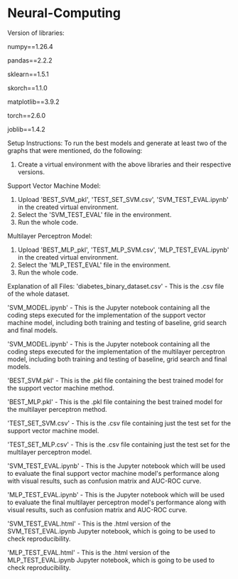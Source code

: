 # Neural-Computing
Version of libraries:

numpy==1.26.4

pandas==2.2.2

sklearn==1.5.1

skorch==1.1.0

matplotlib==3.9.2

torch==2.6.0

joblib==1.4.2

Setup Instructions:
To run the best models and generate at least two of the graphs that were mentioned, do the following:
1. Create a virtual environment with the above libraries and their respective versions.

Support Vector Machine Model:
1. Upload 'BEST_SVM_pkl', 'TEST_SET_SVM.csv', 'SVM_TEST_EVAL.ipynb' in the created virtual environment.
2. Select the 'SVM_TEST_EVAL' file in the environment.
3. Run the whole code.

Multilayer Perceptron Model:
1. Upload 'BEST_MLP_pkl', 'TEST_MLP_SVM.csv', 'MLP_TEST_EVAL.ipynb' in the created  virtual environment.
2. Select the 'MLP_TEST_EVAL' file in the environment.
3. Run the whole code.

Explanation of all Files:
'diabetes_binary_dataset.csv' - This is the .csv file of the whole dataset.

'SVM_MODEL.ipynb' - This is the Jupyter notebook containing all the coding steps executed for the implementation of the support vector machine model, including both training and testing of baseline, grid search and final models.

'SVM_MODEL.ipynb' - This is the Jupyter notebook containing all the coding steps executed for the implementation of the multilayer perceptron model, including both training and testing of baseline, grid search and final models.

'BEST_SVM.pkl' - This is the .pkl file containing the best trained model for the support vector machine method.

'BEST_MLP.pkl' - This is the .pkl file containing the best trained model for the multilayer perceptron method.

'TEST_SET_SVM.csv' - This is the .csv file containing just the test set for the support vector machine model.

'TEST_SET_MLP.csv' - This is the .csv file containing just the test set for the multilayer perceptron model.

'SVM_TEST_EVAL.ipynb' - This is the Jupyter notebook which will be used to evaluate the final support vector machine model's performance along with visual results, such as confusion matrix and AUC-ROC curve.

'MLP_TEST_EVAL.ipynb' - This is the Jupyter notebook which will be used to evaluate the final multilayer perceptron model's performance along with visual results, such as confusion matrix and AUC-ROC curve.

'SVM_TEST_EVAL.html' - This is the .html version of the SVM_TEST_EVAL.ipynb Jupyter notebook, which is going to be used to check reproducibility.

'MLP_TEST_EVAL.html' - This is the .html version of the MLP_TEST_EVAL.ipynb Jupyter notebook, which is going to be used to check reproducibility.
